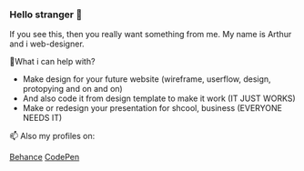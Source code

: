 ### Hello stranger 👋
If you see this, then you really want something from me.
My name is Arthur and i web-designer.

💬What i can help with?

- Make design for your future website (wireframe, userflow, design, protopying and on and on)
- And also code it from design template to make it work (IT JUST WORKS)
- Make or redesign your presentation for shcool, business (EVERYONE NEEDS IT)

📫 Also my profiles on:

[Behance](https://www.behance.net/Archeese)
[CodePen](https://codepen.io/Archeese_design)
<!--
**ArchiShellShocked** is a ✨ _special_ ✨ repository because its `README.md` (this file) appears on your GitHub profile.

Here are some ideas to get you started:

- 🔭 I’m currently working on ...
- 🌱 I’m currently learning ...
- 👯 I’m looking to collaborate on ...
- 🤔 I’m looking for help with ...
- 💬 Ask me about ...
- 📫 How to reach me: ...
- 😄 Pronouns: ...
- ⚡ Fun fact: ...
-->
